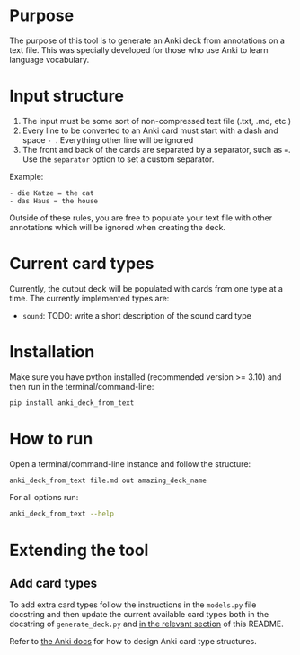 # Purpose
The purpose of this tool is to generate an Anki deck from annotations on a text file.
This was specially developed for those who use Anki to learn language vocabulary. 

# Input structure
1. The input must be some sort of non-compressed text file (.txt, .md, etc.)
2. Every line to be converted to an Anki card must start with a dash and space `- `. Everything other line will be ignored
3. The front and back of the cards are separated by a separator, such as ` = `. Use the `separator` option to set a custom separator.

Example: 
```
- die Katze = the cat
- das Haus = the house
```

Outside of these rules, you are free to populate your text file with other annotations which will be ignored when creating the deck.

# Current card types
Currently, the output deck will be populated with cards from one type at a time.
The currently implemented types are:
- `sound`: TODO: write a short description of the sound card type

# Installation
Make sure you have python installed (recommended version >= 3.10) and then run in the terminal/command-line:
```bash
pip install anki_deck_from_text
```

# How to run
Open a terminal/command-line instance and follow the structure:
```bash
anki_deck_from_text file.md out amazing_deck_name
```

For all options run:
```bash
anki_deck_from_text --help
```

# Extending the tool
## Add card types
To add extra card types follow the instructions in the `models.py` file docstring and then update the current available card types both in the docstring of `generate_deck.py` and [in the relevant section](#current-card-types) of this README.

Refer to [the Anki docs](https://docs.ankiweb.net/getting-started.html#card-types) for how to design Anki card type structures.
